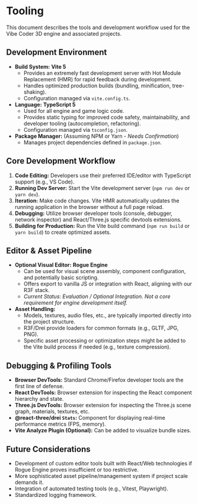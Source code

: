 # Tooling

This document describes the tools and development workflow used for the Vibe Coder 3D engine and associated projects.

## Development Environment

- **Build System:** **Vite 5**
  - Provides an extremely fast development server with Hot Module Replacement (HMR) for rapid feedback during development.
  - Handles optimized production builds (bundling, minification, tree-shaking).
  - Configuration managed via `vite.config.ts`.
- **Language:** **TypeScript 5**
  - Used for all engine and game logic code.
  - Provides static typing for improved code safety, maintainability, and developer tooling (autocompletion, refactoring).
  - Configuration managed via `tsconfig.json`.
- **Package Manager:** (Assuming NPM or Yarn - _Needs Confirmation_)
  - Manages project dependencies defined in `package.json`.

## Core Development Workflow

1.  **Code Editing:** Developers use their preferred IDE/editor with TypeScript support (e.g., VS Code).
2.  **Running Dev Server:** Start the Vite development server (`npm run dev` or `yarn dev`).
3.  **Iteration:** Make code changes. Vite HMR automatically updates the running application in the browser without a full page reload.
4.  **Debugging:** Utilize browser developer tools (console, debugger, network inspector) and React/Three.js specific devtools extensions.
5.  **Building for Production:** Run the Vite build command (`npm run build` or `yarn build`) to create optimized assets.

## Editor & Asset Pipeline

- **Optional Visual Editor:** **Rogue Engine**
  - Can be used for visual scene assembly, component configuration, and potentially basic scripting.
  - Offers export to vanilla JS or integration with React, aligning with our R3F stack.
  - _Current Status: Evaluation / Optional Integration. Not a core requirement for engine development itself._
- **Asset Handling:**
  - Models, textures, audio files, etc., are typically imported directly into the project structure.
  - R3F/Drei provide loaders for common formats (e.g., GLTF, JPG, PNG).
  - Specific asset processing or optimization steps might be added to the Vite build process if needed (e.g., texture compression).

## Debugging & Profiling Tools

- **Browser DevTools:** Standard Chrome/Firefox developer tools are the first line of defense.
- **React DevTools:** Browser extension for inspecting the React component hierarchy and state.
- **Three.js DevTools:** Browser extension for inspecting the Three.js scene graph, materials, textures, etc.
- **@react-three/drei `Stats`:** Component for displaying real-time performance metrics (FPS, memory).
- **Vite Analyze Plugin (Optional):** Can be added to visualize bundle sizes.

## Future Considerations

- Development of custom editor tools built with React/Web technologies if Rogue Engine proves insufficient or too restrictive.
- More sophisticated asset pipeline/management system if project scale demands it.
- Integration of automated testing tools (e.g., Vitest, Playwright).
- Standardized logging framework.
